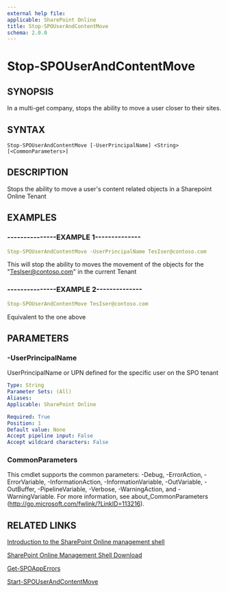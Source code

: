 ```yaml
---
external help file: 
applicable: SharePoint Online
title: Stop-SPOUserAndContentMove
schema: 2.0.0
---
```


# Stop-SPOUserAndContentMove

## SYNOPSIS
In a multi-get company, stops the ability to move a user closer to their sites.

## SYNTAX

```
Stop-SPOUserAndContentMove [-UserPrincipalName] <String> [<CommonParameters>]
```

## DESCRIPTION
Stops the ability to move a user's content related objects in a Sharepoint Online Tenant

## EXAMPLES

### ---------------EXAMPLE 1--------------
```yaml
Stop-SPOUserAndContentMove -UserPrincipalName TesIser@contoso.com
```

This will stop the ability to moves the movement of the objects for the "TesIser@contoso.com" in the current Tenant

### ---------------EXAMPLE 2--------------
```yaml
Stop-SPOUserAndContentMove TesIser@contoso.com
```

Equivalent to the one above

## PARAMETERS

### -UserPrincipalName
UserPrincipalName or UPN defined for the specific user on the SPO tenant

```yaml
Type: String
Parameter Sets: (All)
Aliases: 
Applicable: SharePoint Online

Required: True
Position: 1
Default value: None
Accept pipeline input: False
Accept wildcard characters: False
```

### CommonParameters
This cmdlet supports the common parameters: -Debug, -ErrorAction, -ErrorVariable, -InformationAction, -InformationVariable, -OutVariable, -OutBuffer, -PipelineVariable, -Verbose, -WarningAction, and -WarningVariable. For more information, see about_CommonParameters (http://go.microsoft.com/fwlink/?LinkID=113216).



## RELATED LINKS

[Introduction to the SharePoint Online management shell](https://support.office.com/en-us/article/introduction-to-the-sharepoint-online-management-shell-c16941c3-19b4-4710-8056-34c034493429)

[SharePoint Online Management Shell Download](https://www.microsoft.com/en-US/download/details.aspx?id=35588)

[Get-SPOAppErrors](Get-SPOAppErrors.md)

[Start-SPOUserAndContentMove](Start-SPOUserAndContentMove.md)

